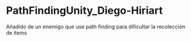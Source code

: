 # PathFindingUnity_Diego-Hiriart
Añadido de un enemigo que use path finding para dificultar la recolección de items
